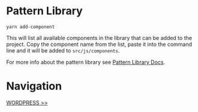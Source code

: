 # Pattern Library

`yarn add-component`

This will list all available components in the library that can be added to the project. Copy the component name from the list, paste it into the command line and it will be added to `src/js/components`.

For more info about the pattern library see [Pattern Library Docs](https://github.com/tetloose/tetloose-wp-pattern-library/blob/main/README.md).

# Navigation

[WORDPRESS >>](../Wordpress/index.md)
